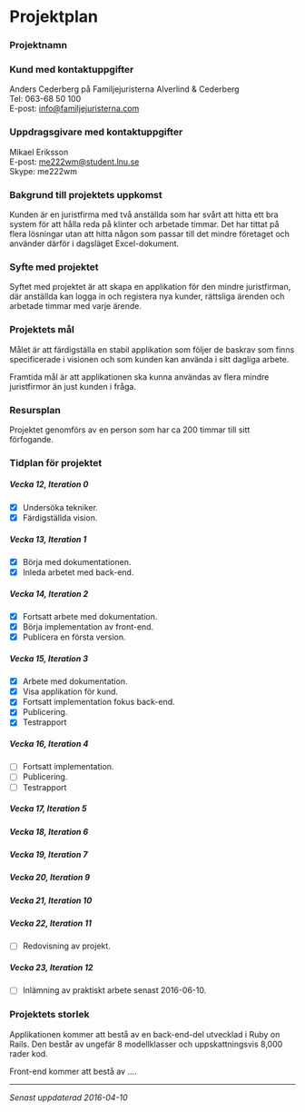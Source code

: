 # Projektplan

### Projektnamn


### Kund med kontaktuppgifter
Anders Cederberg på Familjejuristerna Alverlind & Cederberg <br>
Tel: 063-68 50 100 <br>
E-post: info@familjejuristerna.com

### Uppdragsgivare med kontaktuppgifter
Mikael Eriksson <br>
E-post: me222wm@student.lnu.se <br>
Skype: me222wm

### Bakgrund till projektets uppkomst
Kunden är en juristfirma med två anställda som har svårt att hitta ett bra system för att hålla reda på klinter och arbetade timmar. Det har tittat på flera lösningar utan att hitta någon som passar till det mindre företaget och använder därför i dagsläget Excel-dokument.

### Syfte med projektet
Syftet med projektet är att skapa en applikation för den mindre juristfirman, där anställda kan logga in och registera nya kunder, rättsliga ärenden och arbetade timmar med varje ärende.

### Projektets mål
Målet är att färdigställa en stabil applikation som följer de baskrav som finns specificerade i visionen  och som kunden kan använda i sitt dagliga arbete.

Framtida mål är att applikationen ska kunna användas av flera mindre juristfirmor än just kunden i fråga.

### Resursplan
Projektet genomförs av en person som har ca 200 timmar till sitt förfogande.

### Tidplan för projektet
##### Vecka 12, Iteration 0
* [x] Undersöka tekniker.
* [x] Färdigställda vision.

##### Vecka 13, Iteration 1
* [x] Börja med dokumentationen.
* [x] Inleda arbetet med back-end.

##### Vecka 14, Iteration 2
* [x] Fortsatt arbete med dokumentation.
* [x] Börja implementation av front-end.
* [x] Publicera en första version.

##### Vecka 15, Iteration 3
* [x] Arbete med dokumentation.
* [x] Visa applikation för kund.
* [x] Fortsatt implementation fokus back-end.
* [x] Publicering.  
* [x] Testrapport

##### Vecka 16, Iteration 4
* [ ] Fortsatt implementation.
* [ ] Publicering.  
* [ ] Testrapport

##### Vecka 17, Iteration 5

##### Vecka 18, Iteration 6

##### Vecka 19, Iteration 7

##### Vecka 20, Iteration 9

##### Vecka 21, Iteration 10

##### Vecka 22, Iteration 11
* [ ] Redovisning av projekt.

##### Vecka 23, Iteration 12
* [ ] Inlämning av praktiskt arbete senast 2016-06-10.

### Projektets storlek
Applikationen kommer att bestå av en back-end-del utvecklad i Ruby on Rails. Den består av ungefär 8 modellklasser och uppskattningsvis 8,000 rader kod.

Front-end kommer att bestå av ....

***
*Senast uppdaterad 2016-04-10*

